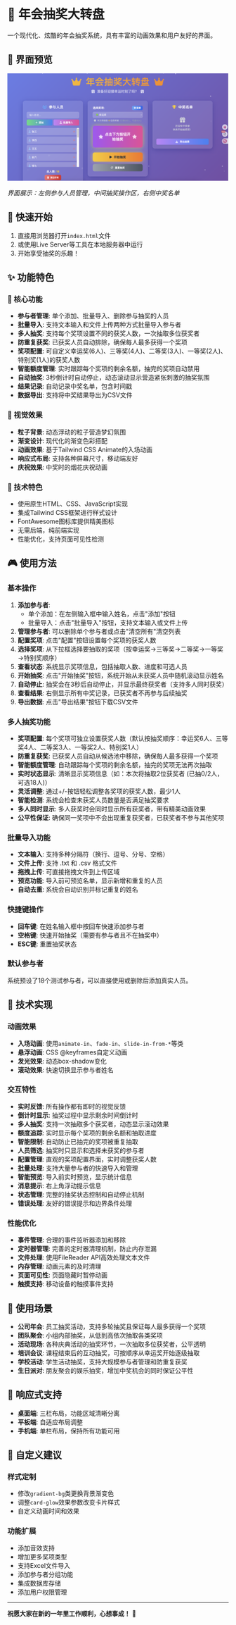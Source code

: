 # 🎉 年会抽奖大转盘

一个现代化、炫酷的年会抽奖系统，具有丰富的动画效果和用户友好的界面。

## 📸 界面预览

![抽奖页面](./Pics/8.抽奖页面.png)

*界面展示：左侧参与人员管理，中间抽奖操作区，右侧中奖名单*

## 🚀 快速开始

1. 直接用浏览器打开`index.html`文件
2. 或使用Live Server等工具在本地服务器中运行
3. 开始享受抽奖的乐趣！

## ✨ 功能特色

### 🎯 核心功能
- **参与者管理**: 单个添加、批量导入、删除参与抽奖的人员
- **批量导入**: 支持文本输入和文件上传两种方式批量导入参与者
- **多人抽奖**: 支持每个奖项设置不同的获奖人数，一次抽取多位获奖者
- **防重复获奖**: 已获奖人员自动排除，确保每人最多获得一个奖项
- **奖项配置**: 可自定义幸运奖(6人)、三等奖(4人)、二等奖(3人)、一等奖(2人)、特别奖(1人)的获奖人数
- **智能额度管理**: 实时跟踪每个奖项的剩余名额，抽完的奖项自动禁用
- **自动抽奖**: 3秒倒计时自动停止，动态滚动显示营造紧张刺激的抽奖氛围
- **结果记录**: 自动记录中奖名单，包含时间戳
- **数据导出**: 支持将中奖结果导出为CSV文件

### 🎨 视觉效果
- **粒子背景**: 动态浮动的粒子营造梦幻氛围
- **渐变设计**: 现代化的渐变色彩搭配
- **动画效果**: 基于Tailwind CSS Animate的入场动画
- **响应式布局**: 支持各种屏幕尺寸，移动端友好
- **庆祝效果**: 中奖时的烟花庆祝动画

### 🚀 技术特色
- 使用原生HTML、CSS、JavaScript实现
- 集成Tailwind CSS框架进行样式设计
- FontAwesome图标库提供精美图标
- 无需后端，纯前端实现
- 性能优化，支持页面可见性检测

## 🎮 使用方法

### 基本操作
1. **添加参与者**: 
   - 单个添加：在左侧输入框中输入姓名，点击"添加"按钮
   - 批量导入：点击"批量导入"按钮，支持文本输入或文件上传
2. **管理参与者**: 可以删除单个参与者或点击"清空所有"清空列表
3. **配置奖项**: 点击"配置"按钮设置每个奖项的获奖人数
4. **选择奖项**: 从下拉框选择要抽取的奖项（按幸运奖→三等奖→二等奖→一等奖→特别奖顺序）
5. **查看状态**: 系统显示奖项信息，包括抽取人数、进度和可选人员
6. **开始抽奖**: 点击"开始抽奖"按钮，系统开始从未获奖人员中随机滚动显示姓名
7. **自动停止**: 抽奖会在3秒后自动停止，并显示最终获奖者（支持多人同时获奖）
8. **查看结果**: 右侧显示所有中奖记录，已获奖者不再参与后续抽奖
9. **导出数据**: 点击"导出结果"按钮下载CSV文件

### 多人抽奖功能
- **奖项配置**: 每个奖项可独立设置获奖人数（默认按抽奖顺序：幸运奖6人、三等奖4人、二等奖3人、一等奖2人、特别奖1人）
- **防重复获奖**: 已获奖人员自动从候选池中移除，确保每人最多获得一个奖项
- **智能额度管理**: 自动跟踪每个奖项的剩余名额，抽完的奖项无法再次抽取
- **实时状态显示**: 清晰显示奖项信息（如：本次将抽取2位获奖者 (已抽0/2人，可选18人)）
- **灵活调整**: 通过+/-按钮轻松调整各奖项的获奖人数，最少1人
- **智能检测**: 系统会检查未获奖人员数量是否满足抽奖要求
- **多人同时显示**: 多人获奖时会同时显示所有获奖者，带有精美动画效果
- **公平性保证**: 确保同一奖项中不会出现重复获奖者，已获奖者不参与其他奖项

### 批量导入功能
- **文本输入**: 支持多种分隔符（换行、逗号、分号、空格）
- **文件上传**: 支持 .txt 和 .csv 格式文件
- **拖拽上传**: 可直接拖拽文件到上传区域
- **预览功能**: 导入前可预览名单，显示新增和重复的人员
- **自动去重**: 系统会自动识别并标记重复的姓名

### 快捷键操作
- **回车键**: 在姓名输入框中按回车快速添加参与者
- **空格键**: 快速开始抽奖（需要有参与者且不在抽奖中）
- **ESC键**: 重置抽奖状态

### 默认参与者
系统预设了18个测试参与者，可以直接使用或删除后添加真实人员。

## 🔧 技术实现

### 动画效果
- **入场动画**: 使用`animate-in`、`fade-in`、`slide-in-from-*`等类
- **悬浮动画**: CSS @keyframes自定义动画
- **发光效果**: 动态box-shadow变化
- **滚动效果**: 快速切换显示参与者姓名

### 交互特性
- **实时反馈**: 所有操作都有即时的视觉反馈
- **倒计时显示**: 抽奖过程中显示剩余时间倒计时
- **多人抽奖**: 支持一次抽取多个获奖者，动态显示滚动效果
- **额度追踪**: 实时显示每个奖项的剩余名额和抽取进度
- **智能限制**: 自动防止已抽完的奖项被重复抽取
- **人员筛选**: 抽奖时只显示和选择未获奖的参与者
- **配置管理**: 直观的奖项配置界面，实时调整获奖人数
- **批量处理**: 支持大量参与者的快速导入和管理
- **智能预览**: 导入前实时预览，显示统计信息
- **消息提示**: 右上角浮动提示信息
- **状态管理**: 完整的抽奖状态控制和自动停止机制
- **错误处理**: 友好的错误提示和边界条件处理

### 性能优化
- **事件管理**: 合理的事件监听器添加和移除
- **定时器管理**: 完善的定时器清理机制，防止内存泄漏
- **文件处理**: 使用FileReader API高效处理文本文件
- **内存管理**: 动画元素的及时清理
- **页面可见性**: 页面隐藏时暂停动画
- **触摸支持**: 移动设备的触摸事件支持

## 🎪 使用场景

- **公司年会**: 员工抽奖活动，支持多轮抽奖且保证每人最多获得一个奖项
- **团队聚会**: 小组内部抽奖，从低到高依次抽取各类奖项
- **活动现场**: 各种庆典活动的抽奖环节，一次抽取多位获奖者，公平透明
- **培训会议**: 课程结束后的互动抽奖，可按顺序从幸运奖开始逐级抽取
- **学校活动**: 学生活动抽奖，支持大规模参与者管理和防重复获奖
- **生日派对**: 朋友聚会的娱乐抽奖，增加中奖机会的同时保证公平性

## 📱 响应式支持

- **桌面端**: 三栏布局，功能区域清晰分离
- **平板端**: 自适应布局调整
- **手机端**: 单栏布局，保持所有功能可用

## 🎁 自定义建议

### 样式定制
- 修改`gradient-bg`类更换背景渐变色
- 调整`card-glow`效果参数改变卡片样式
- 自定义动画时间和效果

### 功能扩展
- 添加音效支持
- 增加更多奖项类型
- 支持Excel文件导入
- 添加参与者分组功能
- 集成数据库存储
- 添加用户权限管理

---

**祝愿大家在新的一年里工作顺利，心想事成！** 🎊 